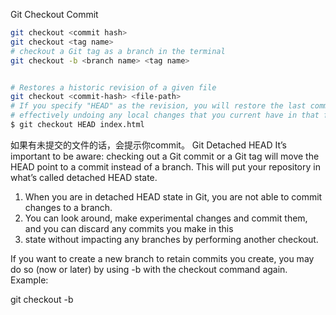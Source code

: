 Git Checkout Commit
```sh
git checkout <commit hash>
git checkout <tag name>
# checkout a Git tag as a branch in the terminal
git checkout -b <branch name> <tag name>


# Restores a historic revision of a given file
git checkout <commit-hash> <file-path> 
# If you specify "HEAD" as the revision, you will restore the last committed version of the file,
# effectively undoing any local changes that you current have in that file:
$ git checkout HEAD index.html
```
如果有未提交的文件的话，会提示你commit。
Git Detached HEAD
It’s important to be aware: checking out a Git commit or a Git tag will move the HEAD point to a commit instead of a branch.
This will put your repository in what’s called detached HEAD state.

1. When you are in detached HEAD state in Git, you are not able to commit changes to a branch.
2.  You can look around, make experimental changes and commit them, and you can discard any commits you make in this
3.  state without impacting any branches by performing another checkout.
 
 If you want to create a new branch to retain commits you create, you may
 do so (now or later) by using -b with the checkout command again. Example:
 

 git checkout -b 
